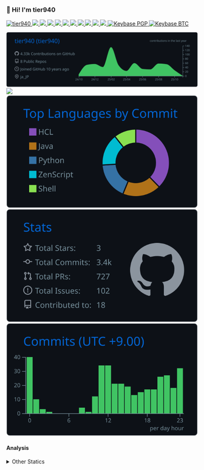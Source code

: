 ### 👋 Hi! I'm tier940

<p align="left"> 
  <a href="https://github.com/tier940/tier940/">
    <img src="https://komarev.com/ghpvc/?username=tier940" alt="tier940" />
  </a>
  <a href="http://twitter.com/tier940">
    <img height="20" src="https://img.shields.io/twitter/follow/tier940?label=Twitter&logo=twitter&style=flat" />
  </a>
  <a href="https://github.com/tier940">
    <img height="20" src="https://img.shields.io/github/followers/tier940?label=follow&logo=github&style=flat" />
  </a>
  <a href="https://www.reddit.com/user/tier940">
    <img height="20" src="https://img.shields.io/reddit/user-karma/combined/tier940?label=Reddit&logo=reddit&style=flat" />
  </a>
  <a href="https://stackoverflow.com/users/17317833/tier940">
    <img height="20" src="https://img.shields.io/stackexchange/stackoverflow/r/17317833?label=StackOverflow&logo=stack-overflow&style=flat" />
  </a>
  <a href="https://zenn.dev/tier940">
    <img height="20" src="https://zenn.badge.nikaera.com/s/tier940/likes" />
  </a>
  <a href="https://zenn.dev/tier940">
    <img height="20" src="https://zenn.badge.nikaera.com/s/tier940/followers" />
  </a>
  <a href="https://zenn.dev/tier940">
    <img height="20" src="https://zenn.badge.nikaera.com/s/tier940/articles" />
  </a>
  <a href="http://qiita.com/tier940">
    <img height="20" src="https://qiita-badge.apiapi.app/s/tier940/posts.svg" />
  </a>
  <a href="http://qiita.com/tier940">
    <img height="20" src="https://qiita-badge.apiapi.app/s/tier940/contributions.svg" />
  </a>
  <a href="https://github.com/tier940/tier940/">
    <img height="20" src="https://github.com/tier940/tier940/actions/workflows/main.yml/badge.svg" />
  </a>
  <a href="https://keybase.io/tier940">
    <img alt="Keybase PGP" src="https://img.shields.io/keybase/pgp/tier940">
  </a>
  <a href="https://keybase.io/tier940">
    <img alt="Keybase BTC" src="https://img.shields.io/keybase/btc/tier940">
  </a>
</p>

[![](https://raw.githubusercontent.com/tier940/tier940/main/profile-summary-card-output/github_dark/0-profile-details.svg)](https://github.com/vn7n24fzkq/github-profile-summary-cards)
[![](https://raw.githubusercontent.com/tier940/tier940/main/profile-summary-card-output/github_dark/1-repos-per-language.svg)](https://github.com/vn7n24fzkq/github-profile-summary-cards) [![](https://raw.githubusercontent.com/tier940/tier940/main/profile-summary-card-output/github_dark/2-most-commit-language.svg)](https://github.com/vn7n24fzkq/github-profile-summary-cards)
[![](https://raw.githubusercontent.com/tier940/tier940/main/profile-summary-card-output/github_dark/3-stats.svg)](https://github.com/vn7n24fzkq/github-profile-summary-cards) [![](https://raw.githubusercontent.com/tier940/tier940/main/profile-summary-card-output/github_dark/4-productive-time.svg)](https://github.com/vn7n24fzkq/github-profile-summary-cards)


#### Analysis
<!-- <img height="150" src="https://github.com/tier940/tier940/blob/master/images/stat.svg" alt="Alternative Text"/> -->

<details>
  <summary>Other Statics</summary>
  <!--START_SECTION:waka-->
![Code Time](http://img.shields.io/badge/Code%20Time-5%2C398%20hrs%2057%20mins-blue)

**🐱 My GitHub Data** 

> 📦 47.3 kB Used in GitHub's Storage 
 > 
> 💼 Opted to Hire
 > 
> 📜 13 Public Repositories 
 > 
> 🔑 6 Private Repositories 
 > 
**I'm an Early 🐤** 

```text
🌞 Morning                2658 commits        ████░░░░░░░░░░░░░░░░░░░░░   16.16 % 
🌆 Daytime                6022 commits        █████████░░░░░░░░░░░░░░░░   36.60 % 
🌃 Evening                6099 commits        █████████░░░░░░░░░░░░░░░░   37.07 % 
🌙 Night                  1673 commits        ███░░░░░░░░░░░░░░░░░░░░░░   10.17 % 
```
📅 **I'm Most Productive on Saturday** 

```text
Monday                   1747 commits        ███░░░░░░░░░░░░░░░░░░░░░░   10.62 % 
Tuesday                  2564 commits        ████░░░░░░░░░░░░░░░░░░░░░   15.58 % 
Wednesday                1979 commits        ███░░░░░░░░░░░░░░░░░░░░░░   12.03 % 
Thursday                 1724 commits        ███░░░░░░░░░░░░░░░░░░░░░░   10.48 % 
Friday                   2357 commits        ████░░░░░░░░░░░░░░░░░░░░░   14.33 % 
Saturday                 3158 commits        █████░░░░░░░░░░░░░░░░░░░░   19.20 % 
Sunday                   2923 commits        ████░░░░░░░░░░░░░░░░░░░░░   17.77 % 
```


📊 **This Week I Spent My Time On** 

```text
🕑︎ Time Zone: Asia/Tokyo

💬 Programming Languages: 
Other                    20 hrs 29 mins      ██████████████░░░░░░░░░░░   55.57 % 
YAML                     7 hrs 30 mins       █████░░░░░░░░░░░░░░░░░░░░   20.38 % 
Markdown                 2 hrs 50 mins       ██░░░░░░░░░░░░░░░░░░░░░░░   07.70 % 
HCL                      1 hr 8 mins         █░░░░░░░░░░░░░░░░░░░░░░░░   03.09 % 
INI                      58 mins             █░░░░░░░░░░░░░░░░░░░░░░░░   02.65 % 

🔥 Editors: 
Chrome                   23 hrs 36 mins      ████████████████░░░░░░░░░   64.01 % 
VS Code                  12 hrs 41 mins      █████████░░░░░░░░░░░░░░░░   34.43 % 
IntelliJ IDEA            34 mins             ░░░░░░░░░░░░░░░░░░░░░░░░░   01.56 % 

💻 Operating System: 
Windows                  26 hrs 7 mins       ██████████████████░░░░░░░   70.85 % 
Linux                    10 hrs 44 mins      ███████░░░░░░░░░░░░░░░░░░   29.15 % 
```

**I Mostly Code in Java** 

```text
Java                     13 repos            ████████████░░░░░░░░░░░░░   46.43 % 
HCL                      3 repos             ███░░░░░░░░░░░░░░░░░░░░░░   10.71 % 
ZenScript                3 repos             ███░░░░░░░░░░░░░░░░░░░░░░   10.71 % 
Shell                    2 repos             ██░░░░░░░░░░░░░░░░░░░░░░░   07.14 % 
Python                   2 repos             ██░░░░░░░░░░░░░░░░░░░░░░░   07.14 % 
```



**Timeline**

![Lines of Code chart](https://raw.githubusercontent.com/tier940/tier940/main/assets/bar_graph.png)


 Last Updated on 18/03/2025 01:00:21 UTC
<!--END_SECTION:waka-->
</details>
